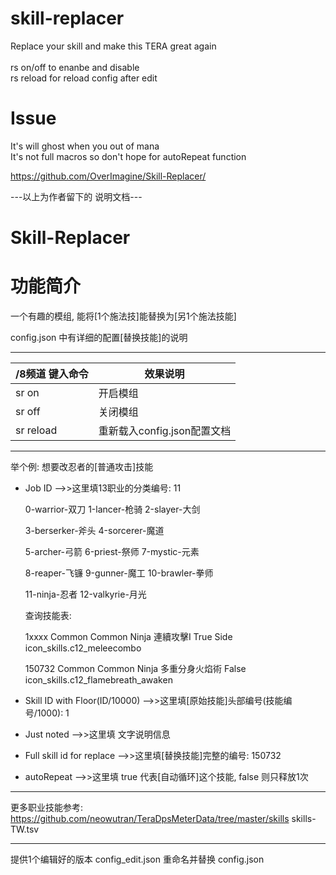 # skill-replacer
Replace your skill and make this TERA great again<br>
<br>
rs on/off to enanbe and disable<br>
rs reload for reload config after edit<br>

# Issue
It's will ghost when you out of mana<br>
It's not full macros so don't hope for autoRepeat function<br>

https://github.com/OverImagine/Skill-Replacer/

---以上为作者留下的 说明文档---

Skill-Replacer
======

# 功能简介

一个有趣的模组, 能将[1个施法技]能替换为[另1个施法技能]

config.json 中有详细的配置[替换技能]的说明

------

/8频道 键入命令 | 效果说明
--- | ---
sr on | 开启模组
sr off | 关闭模组
sr reload | 重新载入config.json配置文档

------

举个例: 想要改忍者的[普通攻击]技能

- Job ID -->>这里填13职业的分类编号: 11

  0-warrior-双刀 1-lancer-枪骑 2-slayer-大剑

  3-berserker-斧头 4-sorcerer-魔道

  5-archer-弓箭 6-priest-祭师 7-mystic-元素

  8-reaper-飞镰 9-gunner-魔工 10-brawler-拳师

  11-ninja-忍者 12-valkyrie-月光

  查询技能表:

  1xxxx	Common	Common	Ninja	連續攻擊I	True	Side 	icon_skills.c12_meleecombo

  150732	Common	Common	Ninja	多重分身火焰術	False		icon_skills.c12_flamebreath_awaken

- Skill ID with Floor(ID/10000) -->>这里填[原始技能]头部编号(技能编号/1000): 1

- Just noted -->>这里填 文字说明信息

- Full skill id for replace -->>这里填[替换技能]完整的编号: 150732

- autoRepeat -->>这里填 true 代表[自动循环]这个技能, false 则只释放1次

------

更多职业技能参考: https://github.com/neowutran/TeraDpsMeterData/tree/master/skills skills-TW.tsv

------

提供1个编辑好的版本 config_edit.json 重命名并替换 config.json
